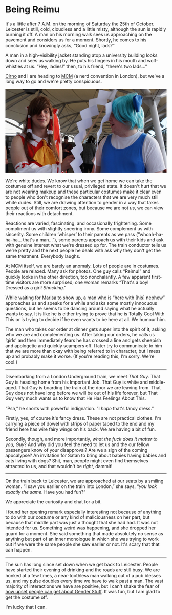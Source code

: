 # Being Reimu

It's a little after 7 A.M. on the morning of Saturday the 25th of October.
Leicester is still, cold, cloudless and a little misty, although the sun is
rapidly burning it off. A man on his morning walk sees us approaching on the
pavement and considers us for a moment. Shortly, he comes to his conclusion and
knowingly asks, “Good night, lads?”

A man in a high-visibility jacket standing atop a university building looks
down and sees us walking by. He puts his fingers in his mouth and wolf-whistles
at us. “Hey, ladies!” then, to his friend, “there's two lads…”

[Cirno][okand] and I are heading to [MCM][mcm] (a nerd convention in London),
but we've a long way to go and we're pretty conspicuous.

[okand]: https://twitter.com/okand
[mcm]: http://www.mcmcomiccon.com/london/

[![These dorks](dorks.jpg)](https://twitter.com/EuricaeriS/status/526113599534936064)

We're white dudes. We know that when we get home we can take the costumes off
and revert to our usual, privileged state. It doesn't hurt that we are not
wearing makeup and these particular costumes make it clear even to people who
don't recognise the characters that we are very much still white dudes. Still,
we are drawing attention to gender in a way that takes people out of their
comfort zones, but because we are not *us*, we can view their reactions with
detachment.

Reactions are varied, fascinating, and occasionally frightening. Some
compliment us with slightly sneering irony. Some complement us with sincerity.
Some children ‘whisper’ to their parents as we pass (“whoah-ha-ha-ha… that's a
man…”), some parents approach us with their kids and ask with genuine interest
what we're dressed up for. The train conductor tells us we're pretty and the
next people he deals with ask why they don't get the same treatment. Everybody
laughs.

At MCM itself, we are barely an anomaly. Lots of people are in costumes. People
are relaxed. Many ask for photos. One guy calls “Reimu!” and quickly looks in
the other direction, too nonchalantly. A few apparent first-time visitors are
more surprised; one woman remarks “That's a boy! Dressed as a girl!
*Shocking*.”

While waiting for [Marisa][yirba] to show up, a man who is “here with [his]
nephew” approaches us and speaks for a while and asks some mostly innocuous
questions, but he seems to be dancing around saying what he actually wants to
say. It is like he is either trying to prove that he is Totally Cool With This
or is trying to decide if he even wants to be here at all. We humour him.

[yirba]: http://sachcell.tumblr.com/post/100990329767/i-think-this-is-my-fav-photo-from-today-omg-hope

The man who takes our order at dinner gets super into the spirit of it, asking
who we are and complementing us. After taking our orders, he calls us ‘girls’
and then immediately fears he has crossed a line and gets sheepish and
apologetic and quickly scampers off. I later try to communicate to him that we
are more than okay with being referred to in character, but I mess up and
probably make it worse. (If you're reading this, I'm sorry. We're cool.)

----

Disembarking from a London Underground train, we meet *That Guy*. That Guy is
heading home from his Important Job. That Guy is white and middle-aged. That
Guy is boarding the train at the door we are leaving from. That Guy does not
have long before we will be out of his life forever, but That Guy very much
wants us to know that He Has Feelings About This.

“Psh,” he snorts with powerful indignation. “I *hope* that's fancy
dress.”

Firstly, yes, of course it's fancy dress. These are not practical clothes. I'm
carrying a piece of dowel with strips of paper taped to the end and my friend
here has wire fairy wings on his back. We are having a bit of fun.

Secondly, though, and more importantly, *what the fuck does it matter to you,
Guy*? And why did you feel the need to let us and the our fellow passengers
know of your disapproval? Are we a sign of the coming apocalypse? An invitation
for Satan to bring about babies having babies and cats living with dogs? Shit,
man, people might even find themselves attracted to us, and that wouldn't be
*right*, dammit!

----

On the train back to Leicester, we are approached at our seats by a smiling
woman. “I saw you earlier on the train into London,” she says, “*you look
exactly the same*. Have you had fun?”

We appreciate the curiosity and chat for a bit.

I found her opening remark especially interesting not because of anything to do
with our costume or any kind of maliciousness on her part, but because that
middle part was just a thought that she had had. It was not intended for us.
Something weird was happening, and she dropped her guard for a moment. She said
something that made absolutely no sense as anything but part of an inner
monologue in which she was trying to work out if we were the same people she
saw earlier or not. It's scary that that can happen.

----

The sun has long since set down when we get back to Leicester. People have
started their evening of drinking and the roads are still busy. We are honked
at a few times, a near-toothless man walking out of a pub blesses us, and my
pulse doubles every time we have to walk past a man. The vast majority of
interactions we have are positive, but I can't shake the fear of [how upset
people can get about Gender Stuff][upset]. It was fun, but I am glad to get the
costume off.

[upset]: http://www.patheos.com/blogs/wwjtd/2012/05/murder-statistics-of-transgender-people/

I'm lucky that I can.
